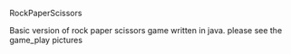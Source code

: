 RockPaperScissors

Basic version of rock paper scissors game written in java. 
please see the game_play pictures